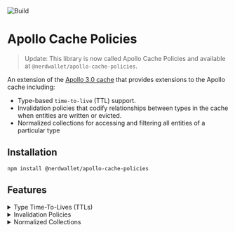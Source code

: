 ![Build](https://github.com/NerdWalletOSS/apollo-cache-policies/workflows/Build/badge.svg)

# Apollo Cache Policies

> Update: This library is now called Apollo Cache Policies and available at `@nerdwallet/apollo-cache-policies`.

An extension of the [Apollo 3.0 cache](https://blog.apollographql.com/previewing-the-apollo-client-3-cache-565fadd6a01e) that provides extensions to the Apollo cache including:

* Type-based `time-to-live` (TTL) support.
* Invalidation policies that codify relationships between types in the cache when entities are written or evicted.
* Normalized collections for accessing and filtering all entities of a particular type

## Installation

```
npm install @nerdwallet/apollo-cache-policies
```
## Features

<details>
  <summary>
    Type Time-To-Lives (TTLs)
  </summary>

  <br>

  ## Summary

Type-based TTLs are useful when you want to specify requirements on how long an instance of a specific type should live in the cache before it becomes stale and unusable. When an entity is attempted to be read from the cache, it will be lazily evicted if it has been in the cache longer than it's TTL duration (specified in milliseconds) and will trigger any queries watching that data to rerun in order to fetch new data.

  ## Specification

  ```javascript
  import { InvalidationPolicyCache } from '@nerdwallet/apollo-cache-policies';

  const cache = new InvalidationPolicyCache({
    typePolicies: {...},
    invalidationPolicies: {
      timeToLive: Number;
      renewalPolicy: RenewalPolicy;
      types: {
        Typename: {
          timeToLive: Number,
          renewalPolicy: RenewalPolicy,
        }
      }
    }
  });
  ```

  ## Example Usage

  ```javascript
  import { InvalidationPolicyCache, RenewalPolicy } from '@nerdwallet/apollo-cache-policies';

  const cache = new InvalidationPolicyCache({
    typePolicies: {...},
    invalidationPolicies: {
      timeToLive: 3600 * 1000; // 1hr TTL on all types in the cache
      renewalPolicy: RenewalPolicy;
      types: {
        Employee: {
          timeToLive: 3600 * 1000 * 24 // 24hr TTL specifically for the Employee type in the cache
        },
        EmployeeMessage: {
          renewalPolicy: RenewalPolicy.AccessAndWrite // The TTL for employee messages is renewed when the a message is read or written in the cache
        }
      }
    }
  });
  ```

  ## Extended Type API

  | Config          | Description                                                                                | Required | Default   |
  | ----------------| -------------------------------------------------------------------------------------------|----------|-----------|
  | `timeToLive`    | The global time to live in milliseconds for all types in the cache                         | false    | None      |
  | `renewalPolicy` | The policy for renewing an entity's time to live in the cache                              | false    | WriteOnly |

  ## Extended Cache APIs

  | Extended cache API       | Description                                                                               | Return Type                                                  | Arguments                    |
  | -------------------------| ------------------------------------------------------------------------------------------|--------------------------------------------------------------|------------------------------|
  | `expire`                 | Evicts all expired entities from the cache based on their type's or the global timeToLive | String[] - List of expired entity IDs evicted from the cache | N/A                          |
  | `expiredEntities`        | Returns all expired entities still present in the cache                                   | String[] - List of expired entities in the cache             | N/A                          |

  ### Renewal Policies

  The renewal policy for a type TTL determines when the TTL should be renewed, such as when the entity is re-written into the cache from a recent network query.

  * **AccessOnly** - After first write, the entity in the cache will renew its TTL on read
  * **AccessAndWrite** - After first write, the entity will renew its TTL on read or write
  * **WriteOnly** - After first write, the entity in the cache will renew its TTL on write
  * **None** - After first write, the entity in the cache will never renew its TTL on reads or writes.

  | Policy Event   | Description                                                                                | Required |
  | ---------------| -------------------------------------------------------------------------------------------|----------|
  | `onWrite`      | On writing parent entity into cache, perform action for each type under the parent         | false    |
  | `onEvict`      | On evicting parent entity from cache, perform policy action for each type under the parent | false    |

  | Policy Action Cache Operation | Description                        |
  | ------------------------------| -----------------------------------|
  | `evict`                       | `evict` API from Apollo cache      |
  | `modify`                      | `modify` API from Apollo cache     |
  | `readField`                   | `readField` API from Apollo cache  |

</details>

<details>
  <summary>
    Invalidation Policies
  </summary>

  <br>

  ## Summary

  Invalidation policies codify relationships between different types in the cache. Since the default `InMemoryCache` from Apollo is a key-value store, it does not maintain relationships between different cache entities. Invalidation policies introduce event-based (onWrite, onEvict) policies between parent/child type entities. Read more about the background for invalidation policies in [our blog post](https://danreynolds.ca/tech/2021/02/05/Apollo-Invalidation-Policies/).

  ## Specification

  ```javascript
  import { InvalidationPolicyCache } from '@nerdwallet/apollo-cache-policies';

  const cache = new InvalidationPolicyCache({
    typePolicies: {...},
    invalidationPolicies: {
      types: {
        Typename: {
          PolicyEvent: {
            Typename: (PolicyActionCacheOperation, PolicyActionEntity) => {}
            __default: (PolicyActionCacheOperation, DefaultPolicyActionEntity) => {}
          },
        }
      }
    }
  });
  ```

  ## Example Usage

  ```javascript
  import { ApolloClient, InMemoryCache } from "@apollo/client";
  import { InvalidationPolicyCache } from "@nerdwallet/apollo-cache-policies";

  export default new ApolloClient({
    uri: "http://localhost:4000",
    cache: new InvalidationPolicyCache({
      typePolicies: {...},
      invalidationPolicies: {
        types: {
          DeleteEmployeeResponse: {
            // Delete an entity from the cache when it is deleted on the server
            onWrite: {
              Employee: ({ evict, readField }, { id, ref, parent: { variables } }) => {
                if (parent.variables.employeeId === readField('id', ref)) {
                  evict({ id });
                }
              },
            }
          },
          Employee: {
            // Evict every message in the cache for an employee when they are evicted
            onEvict: {
              EmployeeMessage: ({ readField, evict }, { id, ref, parent }) => {
                if (readField('employee_id', ref) === readField('id', parent.ref)) {
                  evict({ id });
                }
              },
            }
          },
          EmployeeMessage: {
            // Perform a side-effect whenever an employee message is evicted
            onEvict: {
              __default: (_cacheOperations, { parent: { id } }) => {
                console.log(`Employee message ${id} was evicted`);
              },
            },
          },
          CreateEmployeeResponse: {
            // Add an entity to a cached query when the parent type is written
            onWrite: {
              EmployeesResponse: ({ readField, modify }, { storeFieldName, parent }) => {
                modify({
                  fields: {
                    [storeFieldName]: (employeesResponse) => {
                      const createdEmployeeResponse = readField({
                        fieldName: parent.fieldName,
                        args: parent.variables,
                        from: parent.ref,
                      });
                      return {
                        ...employeesResponse,
                        data: [
                          ...employeesResponse.data,
                          createdEmployeesResponse.data,
                        ]
                      }
                    }
                  }
                });
              },
            },
          },
        }
      }
    })
  });
  ```
  ## Invalidation Policies Cache API

  The extended policies are by default triggered for on read, write or eviction of entities in the cache by type. If you want to enable or disable particular support for particular events in your application, this can be done with the extended cache APIs for policy events.

  | Extended cache API       | Description                                                                               | Return Type                                                  | Arguments                    |
  | -------------------------| ------------------------------------------------------------------------------------------|--------------------------------------------------------------|------------------------------|
  | `activePolicyEvents`     | Returns all active policy events (Read, Write, Evict)                                     | InvalidationPolicyEvent[] - List of active policy events     | N/A                          |
  | `activatePolicyEvents`   | Activates the provided policy events, defaults to all                                     | void                                                         | ...InvalidationPolicyEvent[] |
  | `deactivatePolicyEvents` | Dectivates the provided policy events, defaults to all                                    | void                                                         | ...InvalidationPolicyEvent[] |

  ## Policy Action Entity API

  When an invalidation policy event is triggered, it will provide you with all the metadata required about which parent entity triggered the event and which child entity is affected.

  | Policy Action Entity | Description                                             | Type               | Example                                                                                     |
  | ---------------------| --------------------------------------------------------|--------------------| ---------------------------------------------------------------------------------------------|
  | `id`                 | The id of the entity in the Apollo cache                | string              | `Employee:1`, `ROOT_QUERY`                                                                  |
  | `ref`                | The reference object for the entity in the Apollo cache | Reference           | `{ __ref: 'Employee:1' }`, `{ __ref: 'ROOT_QUERY' }`                                        |
  | `fieldName`          | The field for the entity in the Apollo cache            | string?             | `employees`                                                                                 |
  | `storeFieldName`     | The `fieldName` combined with its distinct variables    | string?             | `employees({ location: 'US' })`                                                             |
  | `variables`          | The variables the entity was written with               | Object?             | `{ location: 'US' }`                                                                        |
  | `args`               | The args the field was written with                     | Object?             | `{ location: 'US' }`                                                                        |
  | `storage`            | An object for storing unique entity metadata across policy action invocations | Object            | `{}`                                                                    |
  | `parent`             | The parent entity that triggered the PolicyEvent        | PolicyActionEntity  | `{ id: 'ROOT_QUERY', fieldName: 'deleteEmployees', storeFieldName: 'deleteEmployees({}), ref: { __ref: 'ROOT_QUERY' }, variables: {} }'` |

  | Default Policy Action Entity | Description                                                                   | Type               | Example                                                                                     |
  | -----------------------------| ------------------------------------------------------------------------------|---------------------| ---------------------------------------------------------------------------------------------|
  | `storage`                    | An object for storing unique entity metadata across policy action invocations | Object              | `{}`                                                                        |
  | `parent`                     | The parent entity that triggered the PolicyEvent                              | PolicyActionEntity  | `{ id: 'ROOT_QUERY', fieldName: 'deleteEmployees', storeFieldName: 'deleteEmployees({}), ref: { __ref: 'ROOT_QUERY' }, variables: {} }'` |

</details>

<details>
  <summary>
    Normalized Collections
  </summary>

  <br>

  ## Normalized Collections

  Normalized collections introduce ways of accessing and filtering all entities in the cache of a given type. They are useful for scenarios where clients may want to access all entities in the cache of a particular type matching a set of filters like a list of all products to show or all the messages of a conversation. To read more about the motivation for this feature, check out [our blog post](https://danreynolds.ca/tech/2021/09/23/Apollo-Normalized-Collections/).

  To use normalized collections, enable it in the cache with the collections flag below:

  ```javascript
  import { InvalidationPolicyCache } from '@nerdwallet/apollo-cache-policies';

  const cache = new InvalidationPolicyCache({
    enableCollections: true,
    typePolicies: {...},
    invalidationPolicies: {...}
  });
  ```

  ## Specification

  Normalized collections introduce 4 new APIs:

  1. `useFragmentWhere`: A new React hook for filtering a collection of entities by type
  2. `cache.readReferenceWhere`: A cache API that returns a list of references in the cache for a particular type and filter
  3. `cache.readFragmentWhere`: The collection filter equivalent of the existing cache.readFragment API
  4. `cache.watchFragmentWhere`: The collection filter equivalent of the existing cache.watchFragment API

  ## useFragmentWhere

  The `useFragmentWhere` API allows us to query for a filtered collection of entities by type. It takes two arguments, a GraphQL fragment for the fields to read from the type and an object of all the fields to filter by.

  ### Example Usage

  Now our client can filter all entites of a particular type in the cache like `Employee` in one operation without having to write any type policies.

  ```js
  import { useFragmentWhere } from '@nerdwallet/apollo-cache-policies';

  const { data } = useFragmentWhere(
    gql`
      fragment EmployeesByTeam on Employee {
        id
        name
      }
    `,
    {
      team: 'Banking',
    }
  )
  ```

  If we just want to retrieve all entities in the cache for a particular type, we can omit the filter altogether:

  ```js
  import { useFragmentWhere } from '@nerdwallet/apollo-cache-policies';

  const { data } = useFragmentWhere(
    gql`
      fragment AllEmployees on Employee {
        id
        name
      }
    `
  )
  ```

  The `useFragmentWhere` API will automatically update the component just like `useQuery` when the employees that match the filter change, including when a new employee that matches the filter criteria is added to the cache.

  > Note: `useFragmentWhere` subscribes to data changes based on the fragment name you provide, so to return different data from different calls to the API you will want to use different fragment names.

  ## Cache.readReferenceWhere

  Normalized collections can be accessed in type policies using the new `cache.readReferenceWhere` API. `readReferenceWhere` will return a list of references for a given type and filter.

  ### Example Usage

  ```js
  const cache = new InMemoryCache({
    typePolicies: {
      Query: {
        fields: {
          readBankingTeam: {
            read(_existingBankingTeam, { cache }) {
              return cache.readReferenceWhere(
                {
                  __typename: 'Employee',
                  filter: {
                    team: 'Banking',
                  },
                }
              );
            }
          },
        },
      },
    },
  });
  ```

  In this example, we use the `readReferenceWhere` API to construct a type policy that returns all entities of the `Employee` type in the cache with a field `team` matching the value `Banking`. Any number of fields can be used as filters and queries for this type policy will automatically update whenever an employee is created or mutated.

</details>
